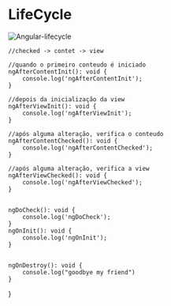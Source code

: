 # LifeCycle


![Angular-lifecycle](https://user-images.githubusercontent.com/112107085/232912863-c62b7ad3-d135-4004-be94-3ecf37c842ea.png)

	//checked -> contet -> view

	//quando o primeiro conteudo é iniciado
	ngAfterContentInit(): void {
		console.log('ngAfterContentInit');
	}

	//depois da inicialização da view
	ngAfterViewInit(): void {
		console.log('ngAfterViewInit');
	}

	//após alguma alteração, verifica o conteudo
	ngAfterContentChecked(): void {
		console.log('ngAfterContentChecked');
	}

	//após alguma alteração, verifica a view
	ngAfterViewChecked(): void {
		console.log('ngAfterViewChecked');
	}


	ngDoCheck(): void {
		console.log('ngDoCheck');
	}
	ngOnInit(): void {
		console.log('ngOnInit');
	}


	ngOnDestroy(): void {
		console.log("goodbye my friend")
	}
}
